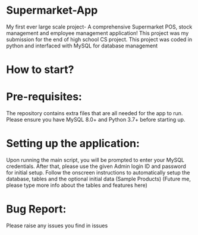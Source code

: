 # Supermarket-App
My first ever large scale project- A comprehensive Supermarket POS, stock management and employee management application!
This project was my submission for the end of high school CS project.
This project was coded in python and interfaced with MySQL for database management
# How to start?
# Pre-requisites:
The repository contains extra files that are all needed for the app to run.
Please ensure you have MySQL 8.0+ and Python 3.7+ before starting up.
# Setting up the application:
Upon running the main script, you will be prompted to enter your MySQL credentials.
After that, please use the given Admin login ID and password for initial setup.
Follow the onscreen instructions to automatically setup the database, tables and the optional initial data (Sample Products)
(Future me, please type more info about the tables and features here)
# Bug Report:
Please raise any issues you find in issues
